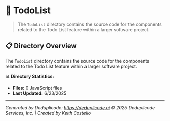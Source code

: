 # 📁 TodoList

> The `TodoList` directory contains the source code for the components related to the Todo List feature within a larger software project.

## 📋 Directory Overview

The `TodoList` directory contains the source code for the components related to the Todo List feature within a larger software project.

**📊 Directory Statistics:**
- **Files:** 0 JavaScript files
- **Last Updated:** 6/23/2025

---

*Generated by Deduplicode: https://deduplicode.ai*
*© 2025 Deduplicode Services, Inc. | Created by Keith Costello*
